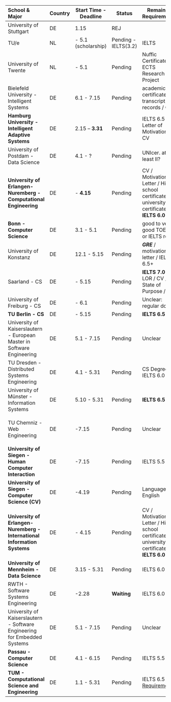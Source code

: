 | School & Major            | Country | Start Time - Deadline           | Status                 | Remained Requirements                       | Comments |
| :---------------------- | ------- | ------------------ | ---------------------- | ------------------------------------------- | -------- |
| University of Stuttgart | DE      | 1.15               | REJ                |  |          |
| TU/e                    | NL      |  - 5.1 (scholarship) | Pending  - IELTS(3.2) | IELTS                                       |  |
| University of Twente | NL | - 5.1 | Pending | Nuffic Certificate/15 ECTS Research Project |  |
| Bielefeld University - Intelligent Systems | DE | 6.1 - 7.15 | Pending | academic certificates / transcript of records / CV | Easy? |
| **Hamburg University - Intelligent Adaptive Systems** | DE | 2.15 – **3.31** | Pending | IELTS 6.5 / Letter of Motivation / CV | [Futher Info](https://www.master-intelligent-adaptive-systems.com/apply-master-intelligent-adaptive-systems/) |
| University of Postdam - Data Science | DE | 4.1 - ? | Pending  | UNIcer. at least II? | [Futher info](https://www.uni-potsdam.de/en/studium/application-enrollment/application-master/consecutive.html) |
|  **University of Erlangen-Nuremberg - Computational Engineering** | DE | - **4.15** | Pending | CV / Motivation Letter / High school certificate / university certificates / **IELTS 6.0**| [Projects taught in Engilish](https://www.fau.eu/study/prospective-students/degree-programmes/international-degree-programmes/degree-programmes-taught-exclusively-in-english/) , [Further Info](https://www.ce.studium.fau.eu/prospective-students/application-%20master/) |
| **Bonn - Computer Science** | DE | 3.1 - 5.1 | Pending |  good to very good TOEFL or IELTS result | [Further Info](https://www.informatik.uni-bonn.de/en/for-students/master-of-science-in-computer-science/application?set_language=en) |
| University of Konstanz | DE | 12.1 - 5.15 | Pending | ***GRE*** / motivation letter / IELTS 6.5+ | [Further Info](https://www.daad.de/deutschland/studienangebote/studiengang/en/?a=detail&id=w6312&q=&degree=37&subjects%5B193%5D=1&studyareas%5B226%5D=1&courselanguage=2&locations=&universities%5B1%5D=1&admissionsemester=&sort=name&page=2)|
| Saarland - CS | DE | - 5.15 | Pending | **IELTS 7.0** / 2 LOR / CV / State of Purpose /   | [Requirements](https://informatics-campus.saarland/en/studium-studies/master-english/) |
| University of Freiburg - CS | DE | - 6.1 | Pending | Unclear: regular docs | [Further Info](http://www.studium.uni-freiburg.de/en/program-offerings/masters/info/181) |
| **TU Berlin - CS** | DE | - 5.15 | Pending | **IELTS 6.5** | [Further Info](https://www.eecs.tu-berlin.de/menue/studium_und_lehre/studiengaenge/informatik_computer_science/master/computer_science_stupo_2015/bewerbung_und_zulassung/parameter/en/) |
| University of Kaiserslautern - European Master in Software Engineering | DE | 5.1 - 7.15 | Pending | Unclear | [Apply Docs](https://www.uni-kl.de/fileadmin/ha-4/45-FernStudienang/Studienrechtlich/1145-09-01-Checklist_Application_documents.pdf) / 学校一般，可以保底 |
| TU Dresden - Distributed Systems Engineering | DE | 4.1 - 5.31 | Pending | CS Degree / IELTS 6.0 | [Further Info](https://tu-dresden.de/studium/vor-dem-studium/studienangebot/sins/sins_studiengang?autoid=49#admission_req) |
| University of Münster - Information Systems | DE | 5.10 - 5.31 | Pending | **IELTS 6.5** | [Further Info](https://www.wi.uni-muenster.de/prospective-students/our-courses-study/master-science-information-systems) / 很友好 |
| TU Chemniz - Web Engineering | DE | -7.15 | Pending | Unclear | [Further Info](https://www.tu-chemnitz.de/informatik/studium/studiengaenge/index.php?page=ma_we_en#allgemein) / 学校一般，可保底，但不推荐 |
| **University of Siegen - Human Computer Interaction** | DE | -7.15 | Pending | IELTS 5.5 | [Further Info](http://www.uni-siegen.de/zsb/studienangebot/master/hci.html.en?lang=en) |
| **University of Siegen - Computer Science (CV)** | DE | -4.19 | Pending | Language : English | [Further Info](http://www.uni-siegen.de/zsb/studienangebot/master/computerscience.html.en) |
| **University of Erlangen-Nuremberg - International Information Systems** | DE | - 4.15 | Pending | CV / Motivation Letter / High school certificate / university certificates / **IELTS 6.0**| [Projects taught in Engilish](https://www.fau.eu/study/prospective-students/degree-programmes/international-degree-programmes/degree-programmes-taught-exclusively-in-english/) , [Further Info](https://www.ce.studium.fau.eu/prospective-students/application-%20master/) |
| **University of Mennheim - Data Science** | DE | 3.15 - 5.31 | Pending | IELTS 6.0 | [Further Info](https://www.uni-mannheim.de/en/academics/programs/mannheim-master-in-data-science/#c35955) |
| RWTH - Software Systems Engineering | DE | -2.28 | **Waiting** | IELTS 6.0 | No NC, [Further Info](http://www.rwth-aachen.de/cms/root/Studium/Vor-dem-Studium/Studiengaenge/Liste-Aktuelle-Studiengaenge/Studiengangbeschreibung/~bnhr/Software-Systems-Engineering-M-Sc/?lidx=1) / [App](http://www.rwth-aachen.de/go/id/dqml/lidx/1) |
| University of Kaiserslautern - Software Engineering for Embedded Systems |  DE | 5.1 - 7.15 | Pending | Unclear | [Apply Docs](https://www.uni-kl.de/fileadmin/ha-4/45-FernStudienang/Studienrechtlich/1145-09-01-Checklist_Application_documents.pdf) / 学校一般，可以保底 |
| **Passau - Computer Science** | DE | 4.1 - 6.15 | Pending | IELTS 5.5 | [More Info](http://www.uni-passau.de/en/msc-computer-science/) |
| **TUM - Computational Science and Engineering** | DE | 1.1 - 5.31 | Pending | IELTS 6.5 / [Requirement](https://www.tum.de/en/studies/degree-programs/detail/computational-science-and-engineering-cse-master-of-science-msc/) | [Application](https://www.tum.de/en/studies/application-and-acceptance/online-application/tumonline-application-master-for-international-students/) |